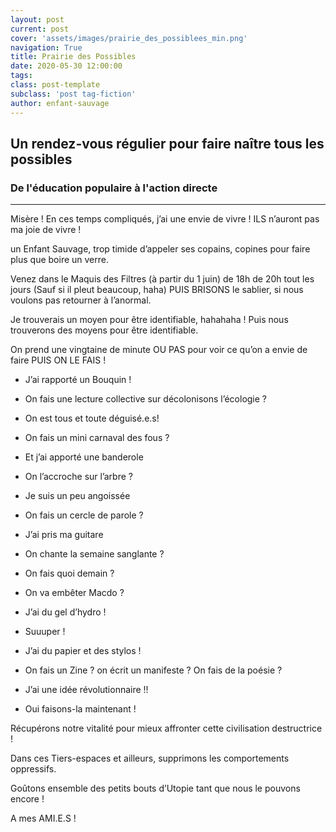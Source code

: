 ```yaml
---
layout: post
current: post
cover: 'assets/images/prairie_des_possiblees_min.png'
navigation: True
title: Prairie des Possibles
date: 2020-05-30 12:00:00
tags:
class: post-template
subclass: 'post tag-fiction'
author: enfant-sauvage
---
```


## Un rendez-vous régulier pour faire naître tous les possibles
### De l'éducation populaire à l'action directe
---
Misère ! En ces temps compliqués, j’ai une envie de vivre ! ILS n’auront pas ma joie de vivre ! 

un Enfant Sauvage, trop timide d’appeler ses copains, copines pour faire plus que boire un verre. 

Venez dans le Maquis des Filtres (à partir du 1 juin) de 18h de 20h tout les jours (Sauf si il pleut beaucoup, haha) PUIS BRISONS le sablier, si nous voulons pas retourner à l’anormal.

Je trouverais un moyen pour être identifiable, hahahaha ! 
Puis nous trouverons des moyens pour être identifiable. 

On prend une vingtaine de minute OU PAS pour voir ce qu’on a envie de faire PUIS ON LE FAIS !

- J’ai rapporté un Bouquin !
- On fais une lecture collective sur décolonisons l’écologie ? 

- On est tous et toute déguisé.e.s!
- On fais un mini carnaval des fous ?

- Et j’ai apporté une banderole
- On l’accroche sur l’arbre ?

- Je suis un peu angoissée
- On fais un cercle de parole ?

- J’ai pris ma guitare
- On chante la semaine sanglante ?

- On fais quoi demain ?
- On va embêter Macdo ?

- J’ai du gel d’hydro !
- Suuuper !

- J’ai du papier et des stylos !
- On fais un Zine ? on écrit un manifeste ? On fais de la poésie ?

- J’ai une idée révolutionnaire !!
- Oui faisons-la maintenant !

Récupérons notre vitalité pour mieux affronter cette civilisation destructrice !

Dans ces Tiers-espaces et ailleurs, supprimons les comportements oppressifs.

Goûtons ensemble des petits bouts d’Utopie tant que nous le pouvons encore !

A mes AMI.E.S !

